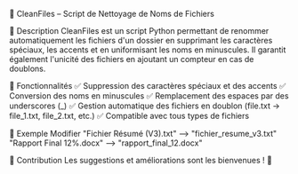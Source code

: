 🧹 CleanFiles – Script de Nettoyage de Noms de Fichiers

📌 Description
CleanFiles est un script Python permettant de renommer automatiquement les fichiers d'un dossier en supprimant les caractères spéciaux, les accents et en uniformisant les noms en minuscules. Il garantit également l'unicité des fichiers en ajoutant un compteur en cas de doublons.

🚀 Fonctionnalités
✅ Suppression des caractères spéciaux et des accents
✅ Conversion des noms en minuscules
✅ Remplacement des espaces par des underscores (_)
✅ Gestion automatique des fichiers en doublon (file.txt → file_1.txt, file_2.txt, etc.)
✅ Compatible avec tous types de fichiers

📜 Exemple
Modifier
"Fichier Résumé (V3).txt" --> "fichier_resume_v3.txt"
"Rapport Final 12%.docx" --> "rapport_final_12.docx"

🤝 Contribution
Les suggestions et améliorations sont les bienvenues ! 🚀
